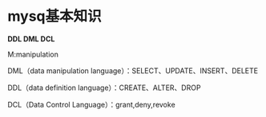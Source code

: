 # mysq基本知识

**DDL DML DCL**

M:manipulation

DML（data manipulation language）：SELECT、UPDATE、INSERT、DELETE

DDL（data definition language）：CREATE、ALTER、DROP

DCL（Data Control Language）：grant,deny,revoke
